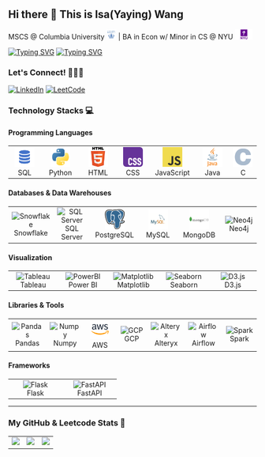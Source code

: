 ## Hi there 👋 This is Isa(Yaying) Wang

MSCS @ Columbia University <img height="20px" alt="columbia" src="./static/columbia-icon.png" /> | BA in Econ w/ Minor in CS @ NYU <img height="20px" alt="nyu" src="./static/nyu-icon.png" />

[![Typing SVG](https://readme-typing-svg.demolab.com?font=Kode+Mono&pause=1000&color=B2CCF7FF&repeat=false&random=false&width=435&lines=I+enjoy+coding+to+solve+issues)](https://git.io/typing-svg)
[![Typing SVG](https://readme-typing-svg.demolab.com?font=Kode+Mono&pause=1000&color=B2CCF7FF&repeat=false&random=false&width=435&lines=and+positively+impact+lives!+😛)](https://git.io/typing-svg)


### Let's Connect! 🧑‍🤝‍🧑

[![LinkedIn](https://img.shields.io/badge/linkedin-%230077B5.svg?&style=for-the-badge&logo=linkedin&logoColor=white)](https://www.linkedin.com/in/isa-wang/)
[![LeetCode](https://img.shields.io/badge/LeetCode-%23FFA116.svg?&style=for-the-badge&logo=LeetCode&logoColor=black)](https://leetcode.com/isawyying/)


### Technology Stacks 💻

#### Programming Languages
<table>
<tr>
<td align="center" width="96"><img alt="SQL" width="40px" src="https://raw.githubusercontent.com/github/explore/main/topics/sql/sql.png" /><br>SQL</td>
<td align="center" width="96"><img alt="Python" width="40px" src="https://raw.githubusercontent.com/github/explore/main/topics/python/python.png" /><br>Python</td>
<td align="center" width="96"><img alt="HTML5" width="40px" src="https://raw.githubusercontent.com/github/explore/main/topics/html/html.png" /><br>HTML</td>
<td align="center" width="96"><img alt="CSS" width="40px" src="https://raw.githubusercontent.com/github/explore/main/topics/css/css.png" /><br>CSS</td>
<td align="center" width="96"><img alt="JavaScript" width="40px" src="https://raw.githubusercontent.com/github/explore/main/topics/javascript/javascript.png" /><br>JavaScript</td>
<td align="center" width="96"><img alt="Java" width="40px" src="https://raw.githubusercontent.com/github/explore/main/topics/java/java.png" /><br>Java</td>
<td align="center" width="96"><img alt="C" width="40px" src="https://raw.githubusercontent.com/github/explore/main/topics/c/c.png" /><br>C</td>
</tr>
</table>

#### Databases & Data Warehouses
<table>
<tr>
<td align="center" width="96"><img alt="Snowflake" width="40px" src="https://upload.wikimedia.org/wikipedia/commons/f/ff/Snowflake_Logo.svg" /><br>Snowflake</td>
<td align="center" width="96"><img alt="SQL Server" width="40px" src="https://cdn.jsdelivr.net/gh/devicons/devicon/icons/microsoftsqlserver/microsoftsqlserver-plain.svg" /><br>SQL Server</td>
<td align="center" width="96"><img alt="PostgreSQL" width="40px" src="https://raw.githubusercontent.com/github/explore/main/topics/postgresql/postgresql.png" /><br>PostgreSQL</td>
<td align="center" width="96"><img alt="MySQL" width="40px" src="https://raw.githubusercontent.com/github/explore/main/topics/mysql/mysql.png" /><br>MySQL</td>
<td align="center" width="96"><img alt="MongoDB" width="40px" src="https://raw.githubusercontent.com/github/explore/main/topics/mongodb/mongodb.png" /><br>MongoDB</td>
<td align="center" width="96"><img alt="Neo4j" width="40px" src="https://dist.neo4j.com/wp-content/uploads/neo4j_logo_globe.png" /><br>Neo4j</td>
</tr>
</table>

#### Visualization
<table>
<tr>
<td align="center" width="96"><img alt="Tableau" width="40px" src="https://www.tableau.com/sites/default/files/pages/tableaulogo_highres.png" /><br>Tableau</td>
<td align="center" width="96"><img alt="PowerBI" width="40px" src="https://powerbi.microsoft.com/pictures/shared/social/social-default-image.png" /><br>Power BI</td>
<td align="center" width="96"><img alt="Matplotlib" width="40px" src="https://matplotlib.org/3.1.1/_static/logo2.png" /><br>Matplotlib</td>
<td align="center" width="96"><img alt="Seaborn" width="40px" src="https://seaborn.pydata.org/_static/logo-wide-lightbg.svg" /><br>Seaborn</td>
<td align="center" width="96"><img alt="D3.js" width="40px" src="https://d3js.org/logo.svg" /><br>D3.js</td>
</tr>
</table>

#### Libraries & Tools
<table>
<tr>
<td align="center" width="96"><img alt="Pandas" width="40px" src="https://pandas.pydata.org/static/img/pandas_mark.svg" /><br>Pandas</td>
<td align="center" width="96"><img alt="Numpy" width="40px" src="https://numpy.org/images/logo.svg" /><br>Numpy</td>
<td align="center" width="96"><img alt="AWS" width="40px" src="https://raw.githubusercontent.com/github/explore/main/topics/aws/aws.png" /><br>AWS</td>
<td align="center" width="96"><img alt="GCP" width="40px" src="https://cloud.google.com/_static/cloud/images/favicons/onecloud/super_cloud.png" /><br>GCP</td>
<td align="center" width="96"><img alt="Alteryx" width="40px" src="https://upload.wikimedia.org/wikipedia/commons/e/ec/Alteryx_logo.svg" /><br>Alteryx</td>
<td align="center" width="96"><img alt="Airflow" width="40px" src="https://upload.wikimedia.org/wikipedia/commons/d/de/AirflowLogo.png" /><br>Airflow</td>
<td align="center" width="96"><img alt="Spark" width="40px" src="https://upload.wikimedia.org/wikipedia/commons/f/f3/Apache_Spark_logo.svg" /><br>Spark</td>
</tr>
</table>

#### Frameworks
<table>
<tr>
<td align="center" width="96"><img alt="Flask" width="40px" src="https://upload.wikimedia.org/wikipedia/commons/3/3c/Flask_logo.svg" /><br>Flask</td>
<td align="center" width="96"><img alt="FastAPI" width="40px" src="https://avatars.githubusercontent.com/u/51670916?s=200&v=4" /><br>FastAPI</td>
</tr>
</table>

---


### My GitHub & Leetcode Stats 🌟

<table align="center">
  <tr>
    <!-- GitHub Stats -->
    <td align="center" width="33%">
      <img height="170px" src="https://github-readme-stats.vercel.app/api?username=IsaWang-05&count_private=true" />
    </td>
    <!-- Top Languages -->
    <td align="center" width="33%">
      <img height="170px" src="https://github-readme-stats.vercel.app/api/top-langs/?username=IsaWang-05&layout=compact&langs_count=8&count_private=true&hide=jupyter%20notebook" />
    </td>
    <!-- LeetCode Stats -->
    <td align="center" width="33%">
      <img src="https://stats.justsong.cn/api/leetcode?username=isawyying" />
    </td>
  </tr>
</table>

